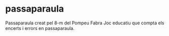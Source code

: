 # passaparaula
Passaparaula creat pel 8-m del Pompeu Fabra
Joc educatiu que compta els encerts i errors en passaparaula.
